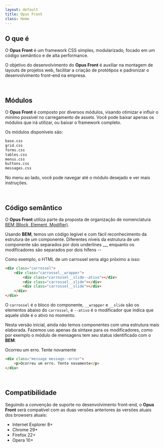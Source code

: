 ```yaml
---
layout: default
title: Opus Front
class: Home
---
```


## O que é

O __Opus Front__ é um framework CSS simples, modularizado, focado em um código semântico e de alta performance.

O objetivo do desenvolvimento do __Opus Front__ é auxiliar na montagem de layouts de projetos web, facilitar a criação de protótipos e padronizar o desenvolvimento front-end na empresa.

<br>

## Módulos

O __Opus Front__ é composto por diversos módulos, visando otimizar e influir o mínimo possível no carregamento de assets. Você pode baixar apenas os módulos que irá utilizar, ou baixar o framework completo.

Os módulos disponíveis são:

```bash
base.css
grid.css
forms.css
tables.css
menus.css
buttons.css
messages.css
```

No menu ao lado, você pode navegar até o módulo desejado e ver mais instruções.

<br>

## Código semântico

O __Opus Front__ utiliza parte da proposta de organização de nomenclatura [BEM (Block, Element, Modifier)]().

Usando __BEM__, temos um código legível e com fácil reconhecimento da estrutura de um componente. Diferentes níveis da estrutura de um componente são separados por dois underlines __, enquanto os modificadores são separados por dois hífens --

Como exemplo, o HTML de um carrossel seria algo próximo a isso:

```html
<div class="carrossel">
    <div class="carrossel__wrapper">
        <div class="carrossel__slide--ativo"></div>
        <div class="carrossel__slide"></div>
        <div class="carrossel__slide"></div>
    </div>
</div>
```

O `carrossel` é o bloco do componente, `__wrapper` e `__slide` são os elementos abaixo do `carrossel`, e `--ativo` é o modificador que indica que aquele slide é o ativo no momento.

Nesta versão inicial, ainda não temos componentes com uma estrutura mais elaborada. Fazemos uso apenas da síntaxe para os modificadores, como por exemplo o módulo de mensagens tem seu status identificado com o __BEM__:

<div class="message message--error">
    <p>Ocorreu um erro. Tente novamente</p>
</div>

```html
<div class="message message--error">
    <p>Ocorreu um erro. Tente novamente</p>
</div>
```

<br>

## Compatibilidade

Seguindo a convenção de suporte no desenvolvimento front-end, o __Opus Front__ será compatível com as duas versões anteriores às versões atuais dos browsers atuais:

- Internet Explorer 8+
- Chrome 29+
- Firefox 22+
- Opera 10+


